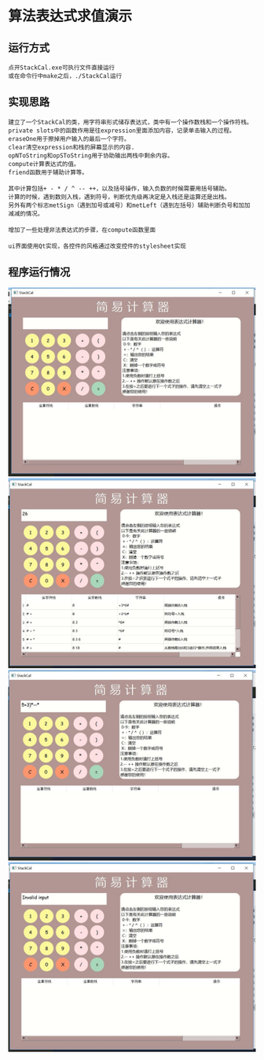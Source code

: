 # 算法表达式求值演示

## 运行方式
    点开StackCal.exe可执行文件直接运行
    或在命令行中make之后，./StackCal运行

## 实现思路
    建立了一个StackCal的类，用字符串形式储存表达式，类中有一个操作数栈和一个操作符栈。
    private slots中的函数作用是往expression里面添加内容，记录单击输入的过程。
    eraseOne用于擦掉用户输入的最后一个字符。
    clear清空expression和栈的屏幕显示的内容.
    opNToString和opSToString用于协助输出两栈中剩余内容。
    compute计算表达式的值。
    friend函数用于辅助计算等。

    其中计算包括+ - * / ^ -- ++，以及括号操作，输入负数的时候需要用括号辅助。
    计算的时候，遇到数则入栈，遇到符号，判断优先级再决定是入栈还是运算还是出栈。
    另外有两个标志metSign（遇到加号或减号）和metLeft（遇到左括号）辅助判断负号和加加减减的情况。

    增加了一些处理非法表达式的步骤，在compute函数里面

    ui界面使用Qt实现，各控件的风格通过改变控件的stylesheet实现

## 程序运行情况

![](./1.jpg)
![](./2.jpg)
![](./3.jpg)
![](./4.jpg)
    